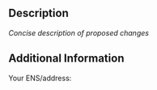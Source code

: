 ## Description

_Concise description of proposed changes_

## Additional Information

Your ENS/address:
